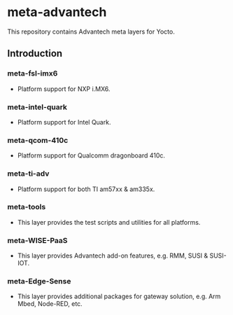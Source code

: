 # meta-advantech

This repository contains Advantech meta layers for Yocto.

## Introduction

### meta-fsl-imx6

- Platform support for NXP i.MX6.

### meta-intel-quark

- Platform support for Intel Quark.

### meta-qcom-410c

- Platform support for Qualcomm dragonboard 410c.

### meta-ti-adv

- Platform support for both TI am57xx & am335x.

### meta-tools

- This layer provides the test scripts and utilities for all platforms.

### meta-WISE-PaaS

- This layer provides Advantech add-on features, e.g. RMM, SUSI & SUSI-IOT.

### meta-Edge-Sense

- This layer provides additional packages for gateway solution, e.g. Arm Mbed, Node-RED, etc.
